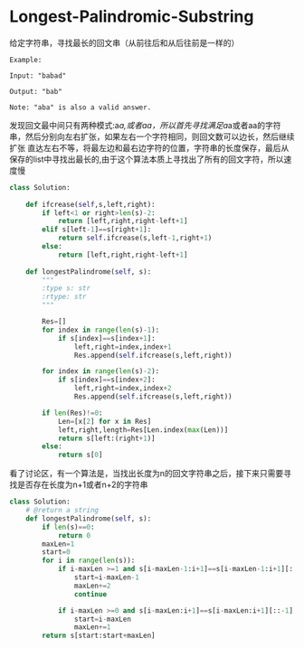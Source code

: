 # Longest-Palindromic-Substring

给定字符串，寻找最长的回文串（从前往后和从后往前是一样的）

```
Example:

Input: "babad"

Output: "bab"

Note: "aba" is also a valid answer.

```

发现回文最中间只有两种模式:a*a,或者aa，所以首先寻找满足a*a或者aa的字符串，然后分别向左右扩张，如果左右一个字符相同，则回文数可以边长，然后继续扩张
直达左右不等，将最左边和最右边字符的位置，字符串的长度保存，最后从保存的list中寻找出最长的,由于这个算法本质上寻找出了所有的回文字符，所以速度慢

```py
class Solution:
    
    def ifcrease(self,s,left,right):
        if left<1 or right>len(s)-2:
            return [left,right,right-left+1]
        elif s[left-1]==s[right+1]:
            return self.ifcrease(s,left-1,right+1)
        else:
            return [left,right,right-left+1]
       
    def longestPalindrome(self, s):
        """
        :type s: str
        :rtype: str
        """

        Res=[]       
        for index in range(len(s)-1):
            if s[index]==s[index+1]:
                left,right=index,index+1
                Res.append(self.ifcrease(s,left,right))

        for index in range(len(s)-2):
            if s[index]==s[index+2]:
                left,right=index,index+2
                Res.append(self.ifcrease(s,left,right))

        if len(Res)!=0:
            Len=[x[2] for x in Res]
            left,right,length=Res[Len.index(max(Len))]
            return s[left:(right+1)]
        else:
            return s[0]
```

看了讨论区，有一个算法是，当找出长度为n的回文字符串之后，接下来只需要寻找是否存在长度为n+1或者n+2的字符串

```py
class Solution:
    # @return a string
    def longestPalindrome(self, s):
        if len(s)==0:
        	return 0
        maxLen=1
        start=0
        for i in range(len(s)):
        	if i-maxLen >=1 and s[i-maxLen-1:i+1]==s[i-maxLen-1:i+1][::-1]:
        		start=i-maxLen-1
        		maxLen+=2
        		continue

        	if i-maxLen >=0 and s[i-maxLen:i+1]==s[i-maxLen:i+1][::-1]:
        		start=i-maxLen
        		maxLen+=1
        return s[start:start+maxLen]
                
```
